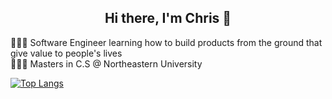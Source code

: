 <div align="center">
    <h2>Hi there, I'm Chris 👋</h1>
</div>

👨🏻‍💻 Software Engineer learning how to build products from the ground that give value to people's lives <br />
🧑🏻‍🎓 Masters in C.S @ Northeastern University <br />

[![Top Langs](https://github-readme-stats.vercel.app/api/top-langs/?username=Chr0m0some)](https://github.com/anuraghazra/github-readme-stats)

<!--
**Chr0m0some/Chr0m0some** is a ✨ _special_ ✨ repository because its `README.md` (this file) appears on your GitHub profile.

Here are some ideas to get you started:

- 🔭 I’m currently working on ...
- 🌱 I’m currently learning ...
- 👯 I’m looking to collaborate on ...
- 🤔 I’m looking for help with ...
- 💬 Ask me about ...
- 📫 How to reach me: ...
- 😄 Pronouns: ...
- ⚡ Fun fact: ...
-->
